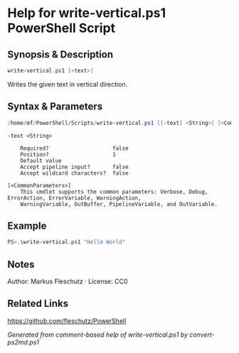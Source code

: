 # Help for write-vertical.ps1 PowerShell Script

## Synopsis & Description
```powershell
write-vertical.ps1 [<text>]
```

Writes the given text in vertical direction.

## Syntax & Parameters
```powershell
/home/mf/PowerShell/Scripts/write-vertical.ps1 [[-text] <String>] [<CommonParameters>]
```

```
-text <String>
    
    Required?                    false
    Position?                    1
    Default value                
    Accept pipeline input?       false
    Accept wildcard characters?  false
```

```
[<CommonParameters>]
    This cmdlet supports the common parameters: Verbose, Debug, ErrorAction, ErrorVariable, WarningAction, 
    WarningVariable, OutBuffer, PipelineVariable, and OutVariable.
```

## Example
```powershell
PS>.\write-vertical.ps1 "Hello World"
```


## Notes
Author: Markus Fleschutz · License: CC0

## Related Links
https://github.com/fleschutz/PowerShell

*Generated from comment-based help of write-vertical.ps1 by convert-ps2md.ps1*
